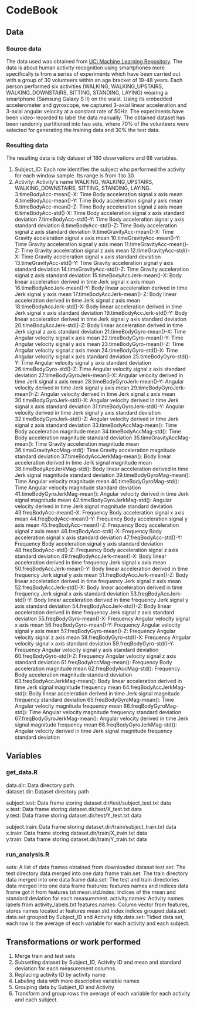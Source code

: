 # CodeBook

## Data
### Source data
The data used was obtained from [UCI Machine Learning Repository](http://archive.ics.uci.edu/ml/datasets/Human+Activity+Recognition+Using+Smartphones). The data is about human activity recognition using smartphones more specifically is from a series of experiments which have been carried out with a group of 30 volunteers within an age bracket of 19-48 years. Each person performed six activities (WALKING, WALKING_UPSTAIRS, WALKING_DOWNSTAIRS, SITTING, STANDING, LAYING) wearing a smartphone (Samsung Galaxy S II) on the waist. Using its embedded accelerometer and gyroscope, we captured 3-axial linear acceleration and 3-axial angular velocity at a constant rate of 50Hz. The experiments have been video-recorded to label the data manually. The obtained dataset has been randomly partitioned into two sets, where 70% of the volunteers were selected for generating the training data and 30% the test data.

### Resulting data
The resulting data is tidy dataset of 180 observations and 68 variables.

1. Subject_ID: Each row identifies the subject who performed the activity for each window sample. Its range is from 1 to 30. 
2. Activity: Activity's name WALKING, WALKING_UPSTAIRS, WALKING_DOWNSTAIRS, SITTING, STANDING, LAYING.
3.timeBodyAcc-mean()-X: Time Body acceleration signal x axis mean
4.timeBodyAcc-mean()-Y: Time Body acceleration signal y axis mean
5.timeBodyAcc-mean()-Z: Time Body acceleration signal z axis mean
6.timeBodyAcc-std()-X: Time Body acceleration signal x axis standard deviation
7.timeBodyAcc-std()-Y: Time Body acceleration signal y axis standard deviation
8.timeBodyAcc-std()-Z: Time Body acceleration signal z axis standard deviation
9.timeGravityAcc-mean()-X: Time Gravity acceleration signal x axis mean
10.timeGravityAcc-mean()-Y: Time Gravity acceleration signal y axis mean
11.timeGravityAcc-mean()-Z: Time Gravity acceleration signal z axis mean
12.timeGravityAcc-std()-X: Time Gravity acceleration signal x axis standard deviation
13.timeGravityAcc-std()-Y: Time Gravity acceleration signal y axis standard deviation
14.timeGravityAcc-std()-Z: Time Gravity acceleration signal z axis standard deviation
15.timeBodyAccJerk-mean()-X: Body linear acceleration derived in time Jerk signal x axis mean
16.timeBodyAccJerk-mean()-Y: Body linear acceleration derived in time Jerk signal y axis mean
17.timeBodyAccJerk-mean()-Z: Body linear acceleration derived in time Jerk signal z axis mean
18.timeBodyAccJerk-std()-X: Body linear acceleration derived in time Jerk signal x axis standard deviation
19.timeBodyAccJerk-std()-Y: Body linear acceleration derived in time Jerk signal y axis standard deviation
20.timeBodyAccJerk-std()-Z: Body linear acceleration derived in time Jerk signal z axis standard deviation
21.timeBodyGyro-mean()-X: Time Angular velocity signal x axis mean 
22.timeBodyGyro-mean()-Y: Time Angular velocity signal y axis mean
23.timeBodyGyro-mean()-Z: Time Angular velocity signal z axis mean
24.timeBodyGyro-std()-X: Time Angular velocity signal x axis standard deviation
25.timeBodyGyro-std()-Y: Time Angular velocity signal y axis standard deviation
26.timeBodyGyro-std()-Z: Time Angular velocity signal z axis standard deviation
27.timeBodyGyroJerk-mean()-X: Angular velocity derived in time Jerk signal x axis mean 
28.timeBodyGyroJerk-mean()-Y: Angular velocity derived in time Jerk signal y axis mean
29.timeBodyGyroJerk-mean()-Z: Angular velocity derived in time Jerk signal z axis mean
30.timeBodyGyroJerk-std()-X: Angular velocity derived in time Jerk signal x axis standard deviation
31.timeBodyGyroJerk-std()-Y: Angular velocity derived in time Jerk signal y axis standard deviation
32.timeBodyGyroJerk-std()-Z: Angular velocity derived in time Jerk signal z axis standard deviation
33.timeBodyAccMag-mean(): Time Body acceleration magnitude mean
34.timeBodyAccMag-std(): Time Body acceleration magnitude standard deviation
35.timeGravityAccMag-mean(): Time Gravity acceleration magnitude mean
36.timeGravityAccMag-std(): Time Gravity acceleration magnitude standard deviation
37.timeBodyAccJerkMag-mean(): Body linear acceleration derived in time Jerk signal magnitude mean
38.timeBodyAccJerkMag-std(): Body linear acceleration derived in time Jerk signal magnitude standard deviation
39.timeBodyGyroMag-mean(): Time Angular velocity magnitude mean
40.timeBodyGyroMag-std(): Time Angular velocity magnitude standard deviation
41.timeBodyGyroJerkMag-mean(): Angular velocity derived in time Jerk signal magnitude mean 
42.timeBodyGyroJerkMag-std(): Angular velocity derived in time Jerk signal magnitude standard deviation 
43.freqBodyAcc-mean()-X: Frequency Body acceleration signal x axis mean
44.freqBodyAcc-mean()-Y: Frequency Body acceleration signal y axis mean
45.freqBodyAcc-mean()-Z: Frequency Body acceleration signal z axis mean
46.freqBodyAcc-std()-X: Frequency Body acceleration signal x axis standard deviation
47.freqBodyAcc-std()-Y: Frequency Body acceleration signal y axis standard deviation
48.freqBodyAcc-std()-Z: Frequency Body acceleration signal z axis standard deviation
49.freqBodyAccJerk-mean()-X: Body linear acceleration derived in time frequency Jerk signal x axis mean
50.freqBodyAccJerk-mean()-Y: Body linear acceleration derived in time frequency Jerk signal y axis mean 
51.freqBodyAccJerk-mean()-Z: Body linear acceleration derived in time frequency Jerk signal z axis mean 
52.freqBodyAccJerk-std()-X: Body linear acceleration derived in time frequency Jerk signal x axis standard deviation 
53.freqBodyAccJerk-std()-Y: Body linear acceleration derived in time frequency Jerk signal y axis standard deviation 
54.freqBodyAccJerk-std()-Z: Body linear acceleration derived in time frequency Jerk signal z axis standard deviation
55.freqBodyGyro-mean()-X: Frequency Angular velocity signal x axis mean 
56.freqBodyGyro-mean()-Y: Frequency Angular velocity signal y axis mean
57.freqBodyGyro-mean()-Z: Frequency Angular velocity signal z axis mean
58.freqBodyGyro-std()-X: Frequency Angular velocity signal x axis standard deviation
59.freqBodyGyro-std()-Y: Frequency Angular velocity signal y axis standard deviation
60.freqBodyGyro-std()-Z: Frequency Angular velocity signal z axis standard deviation
61.freqBodyAccMag-mean(): Frequency Body acceleration magnitude mean 
62.freqBodyAccMag-std(): Frequency Body acceleration magnitude standard deviation
63.freqBodyAccJerkMag-mean(): Body linear acceleration derived in time Jerk signal magnitude frequency mean
64.freqBodyAccJerkMag-std(): Body linear acceleration derived in time Jerk signal magnitude frequency standard deviation 
65.freqBodyGyroMag-mean(): Time Angular velocity magnitude frequency mean
66.freqBodyGyroMag-std(): Time Angular velocity magnitude frequency standard deviation
67.freqBodyGyroJerkMag-mean(): Angular velocity derived in time Jerk signal magnitude frequency mean
68.freqBodyGyroJerkMag-std(): Angular velocity derived in time Jerk signal magnitude frequency standard deviation 


## Variables
### get_data.R
data.dir: Data directory path\
dataset.dir: Dataset directory path

subject.test: Data frame storing dataset.dir/test/subject_test.txt data\
x.test: Data frame storing dataset.dir/test/X_test.txt data\
y.test: Data frame storing dataset.dir/test/Y_test.txt data

subject.train: Data frame storing dataset.dir/train/subject_train.txt data\
x.train: Data frame storing dataset.dir/train/X_train.txt data\
y.train: Data frame storing dataset.dir/train/Y_train.txt data

### run_analysis.R
sets: A list of data frames obtained from downloaded dataset
test.set: The test directory data merged into one data frame
train.set: The train directory data merged into one data frame
data.set: The test and train directories data merged into one data frame
features: features names and indices data frame got it from features.txt
mean.std.index: Indices of the mean and standard deviation for each measurement.
activity.names: Activity names labels from activity_labels.txt
features.names: Column vector from features, stores names located at features mean.std.index indices
grouped.data.set: data.set grouped by Subject_ID and Activity
tidy.data.set: Tidied data set, each row is the average of each variable for each activity and each subject.

## Transformations or work performed
1. Merge train and test sets
2. Subsetting dataset by Subject_ID, Activity ID and mean and standard deviation for each measurement columns.
3. Replacing activity ID by activity name
4. Labeling data with more descriptive variable names
5. Grouping data by Subject_ID and Activity 
6. Transform and group rows the average of each variable for each activity and each subject.